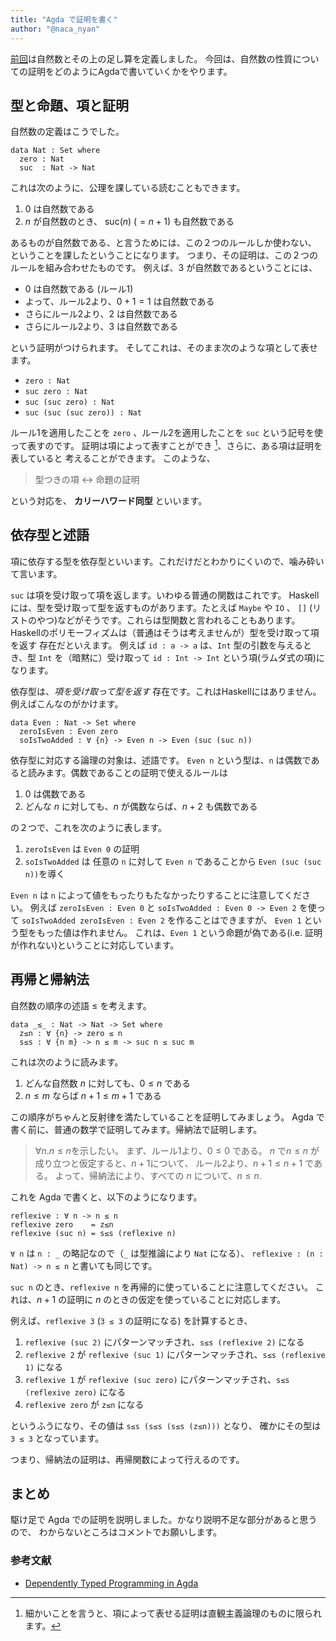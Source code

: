 ```yaml
---
title: "Agda で証明を書く"
author: "@naca_nyan"
---
```

[前回](/posts/2017-04-25-agda.html)は自然数とその上の足し算を定義しました。
今回は、自然数の性質についての証明をどのようにAgdaで書いていくかをやります。

## 型と命題、項と証明
自然数の定義はこうでした。

```
data Nat : Set where
  zero : Nat
  suc  : Nat -> Nat
```

これは次のように、公理を課している読むこともできます。

1. $0$ は自然数である
2. $n$ が自然数のとき、 $\mathrm{suc}(n)$ ($=n+1$) も自然数である

あるものが自然数である、と言うためには、この２つのルールしか使わない、
ということを課したということになります。
つまり、その証明は、この２つのルールを組み合わせたものです。
例えば、$3$ が自然数であるということには、

  * $0$ は自然数である (ルール1)
  * よって、ルール2より、$0+1 = 1$ は自然数である
  * さらにルール2より、$2$ は自然数である
  * さらにルール2より、$3$ は自然数である
 
という証明がつけられます。
そしてこれは、そのまま次のような項として表せます。

  * `zero : Nat`
  * `suc zero : Nat`
  * `suc (suc zero) : Nat`
  * `suc (suc (suc zero)) : Nat`

ルール1を適用したことを `zero` 、ルール2を適用したことを `suc`
という記号を使って表すのです。
証明は項によって表すことができ [^note1]、さらに、ある項は証明を表していると
考えることができます。
このような、

> 型つきの項 ↔ 命題の証明

という対応を、 **カリーハワード同型** といいます。

[^note1]: 細かいことを言うと、項によって表せる証明は直観主義論理のものに限られます。

## 依存型と述語
項に依存する型を依存型といいます。これだけだとわかりにくいので、噛み砕いて言います。

`suc` は項を受け取って項を返します。いわゆる普通の関数はこれです。
Haskellには、型を受け取って型を返すものがあります。たとえば `Maybe` や `IO` 、
`[]` (リストのやつ)などがそうです。これらは型関数と言われることもあります。
Haskellのポリモーフィズムは（普通はそうは考えませんが）型を受け取って項を返す
存在だといえます。
例えば `id : a -> a` は、`Int` 型の引数を与えるとき、型 `Int` を（暗黙に）受け取って
`id : Int -> Int` という項(ラムダ式の項)になります。

依存型は、_項を受け取って型を返す_ 存在です。これはHaskellにはありません。
例えばこんなのがかけます。

```
data Even : Nat -> Set where
  zeroIsEven : Even zero
  soIsTwoAdded : ∀ {n} -> Even n -> Even (suc (suc n))
```

依存型に対応する論理の対象は、述語です。
`Even n` という型は、`n` は偶数であると読みます。偶数であることの証明で使えるルールは

1. $0$ は偶数である
2. どんな $n$ に対しても、$n$ が偶数ならば、$n+2$ も偶数である

の２つで、これを次のように表します。

1. `zeroIsEven` は `Even 0` の証明
2. `soIsTwoAdded` は 任意の `n` に対して `Even n` であることから
   `Even (suc (suc n))`を導く

`Even n` は `n` によって値をもったりもたなかったりすることに注意してください。
例えば `zeroIsEven : Even 0` と `soIsTwoAdded : Even 0 -> Even 2` を使って
`soIsTwoAdded zeroIsEven : Even 2` を作ることはできますが、
`Even 1` という型をもった値は作れません。
これは、`Even 1` という命題が偽である(i.e. 証明が作れない)ということに対応しています。

## 再帰と帰納法
自然数の順序の述語 $\leq$ を考えます。

```
data _≤_ : Nat -> Nat -> Set where
  z≤n : ∀ {n} -> zero ≤ n
  s≤s : ∀ {n m} -> n ≤ m -> suc n ≤ suc m
```

これは次のように読みます。

1. どんな自然数 $n$ に対しても、$0 \le n$ である
2. $n \le m$ ならば $n + 1 \le m + 1$ である

この順序がちゃんと反射律を満たしていることを証明してみましょう。
Agda で書く前に、普通の数学で証明してみます。帰納法で証明します。

> $\forall n. n \le n$を示したい。
> まず、ルール1より、$0 \le 0$ である。
> $n$ で$n \le n$ が成り立つと仮定すると、$n + 1$について、
> ルール2より、$n + 1 \le n + 1$ である。
> よって、帰納法により、すべての $n$ について、$n \le n$.

これを Agda で書くと、以下のようになります。

```
reflexive : ∀ n -> n ≤ n
reflexive zero    = z≤n
reflexive (suc n) = s≤s (reflexive n)
```

`∀ n` は `n : _` の略記なので（`_` は型推論により `Nat` になる）、
`reflexive : (n : Nat) -> n ≤ n` と書いても同じです。

`suc n` のとき、`reflexive n` を再帰的に使っていることに注意してください。
これは、$n + 1$ の証明に $n$ のときの仮定を使っていることに対応します。

例えば、`reflexive 3` (`3 ≤ 3` の証明になる) を計算するとき、

1. `reflexive (suc 2)` にパターンマッチされ、`s≤s (reflexive 2)` になる
2. `reflexive 2` が `reflexive (suc 1)` にパターンマッチされ、`s≤s (reflexive 1)` になる
3. `reflexive 1` が `reflexive (suc zero)` にパターンマッチされ、`s≤s (reflexive zero)` になる
4. `reflexive zero` が `z≤n` になる

というふうになり、その値は  `s≤s (s≤s (s≤s (z≤n)))` となり、
確かにその型は `3 ≤ 3` となっています。

つまり、帰納法の証明は、再帰関数によって行えるのです。

## まとめ
駆け足で Agda での証明を説明しました。かなり説明不足な部分があると思うので、
わからないところはコメントでお願いします。

### 参考文献

  * [Dependently Typed Programming in Agda](http://www.cse.chalmers.se/~ulfn/papers/afp08/tutorial.pdf)
  
